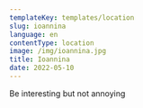 ```yaml
---
templateKey: templates/location
slug: ioannina
language: en
contentType: location
image: /img/ioannina.jpg
title: Ioannina
date: 2022-05-10
---
```

Be interesting but not annoying